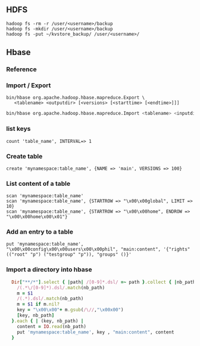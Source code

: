 

## HDFS

    hadoop fs -rm -r /user/<username>/backup
    hadoop fs -mkdir /user/<username>/backup
    hadoop fs -put ~/kvstore_backup/ /user/<username>/

## Hbase

### Reference

[](https://learnhbase.wordpress.com/2013/03/02/hbase-shell-commands/)

### Import / Export

```shell
bin/hbase org.apache.hadoop.hbase.mapreduce.Export \
   <tablename> <outputdir> [<versions> [<starttime> [<endtime>]]]
```

```sh
bin/hbase org.apache.hadoop.hbase.mapreduce.Import <tablename> <inputdir>   
```

### list keys
    count 'table_name', INTERVAL=> 1
    
### Create table
    
    create 'mynamespace:table_name', {NAME => 'main', VERSIONS => 100}

### List content of a table

    scan 'mynamespace:table_name'
    scan 'mynamespace:table_name', {STARTROW => "\x00\x00global", LIMIT => 10}
    scan 'mynamespace:table_name', {STARTROW => "\x00\x00home", ENDROW => "\x00\x00home\x00\x01"}

### Add an entry to a table

    put 'mynamespace:table_name', "\x00\x00config\x00\x00users\x00\x00phil", "main:content", '{"rights" (("root" "p") ("testgroup" "p")), "groups" ()}'

### Import a directory into hbase

```ruby
  Dir["**/*"].select { |path| /[0-9]*.dsl/ =~ path }.collect { |nb_path|
    /(.*\/[0-9]*).dsl/.match(nb_path)
    m = $1
    /(.*).dsl/.match(nb_path)
    m = $1 if m.nil?
    key = "\x00\x00"+ m.gsub(/\//,"\x00x00")
    [key, nb_path]
  }.each { | (key, nb_path) |
    content = IO.read(nb_path)
    put 'mynamespace:table_name', key , "main:content", content
  }
```
